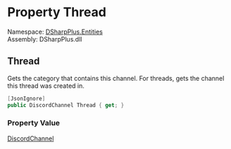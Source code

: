 # Property Thread

Namespace: [DSharpPlus.Entities](DSharpPlus.Entities.md)  
Assembly: DSharpPlus.dll

## <a id="DSharpPlus_Entities_DiscordThreadChannelMember_Thread"></a>Thread

Gets the category that contains this channel. For threads, gets the channel this thread was created in.

```csharp
[JsonIgnore]
public DiscordChannel Thread { get; }
```

### Property Value

[DiscordChannel](DSharpPlus.Entities.DiscordChannel.md)


